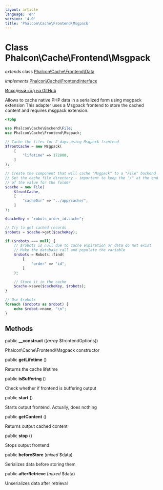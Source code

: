 ```yaml
---
layout: article
language: 'en'
version: '4.0'
title: 'Phalcon\Cache\Frontend\Msgpack'
---
```

# Class **Phalcon\Cache\Frontend\Msgpack**

*extends* class [Phalcon\Cache\Frontend\Data](Phalcon_Cache_Frontend_Data)

*implements* [Phalcon\Cache\FrontendInterface](Phalcon_Cache_FrontendInterface)

<a href="https://github.com/phalcon/cphalcon/tree/v4.0.0/phalcon/cache/frontend/msgpack.zep" class="btn btn-default btn-sm">Исходный код на GitHub</a>

Allows to cache native PHP data in a serialized form using msgpack extension This adapter uses a Msgpack frontend to store the cached content and requires msgpack extension.

```php
<?php

use Phalcon\Cache\Backend\File;
use Phalcon\Cache\Frontend\Msgpack;

// Cache the files for 2 days using Msgpack frontend
$frontCache = new Msgpack(
    [
        "lifetime" => 172800,
    ]
);

// Create the component that will cache "Msgpack" to a "File" backend
// Set the cache file directory - important to keep the "/" at the end of
// of the value for the folder
$cache = new File(
    $frontCache,
    [
        "cacheDir" => "../app/cache/",
    ]
);

$cacheKey = "robots_order_id.cache";

// Try to get cached records
$robots = $cache->get($cacheKey);

if ($robots === null) {
    // $robots is null due to cache expiration or data do not exist
    // Make the database call and populate the variable
    $robots = Robots::find(
        [
            "order" => "id",
        ]
    );

    // Store it in the cache
    $cache->save($cacheKey, $robots);
}

// Use $robots
foreach ($robots as $robot) {
    echo $robot->name, "\n";
}

```

## Methods

public **__construct** ([*array* $frontendOptions])

Phalcon\Cache\Frontend\Msgpack constructor

public **getLifetime** ()

Returns the cache lifetime

public **isBuffering** ()

Check whether if frontend is buffering output

public **start** ()

Starts output frontend. Actually, does nothing

public **getContent** ()

Returns output cached content

public **stop** ()

Stops output frontend

public **beforeStore** (*mixed* $data)

Serializes data before storing them

public **afterRetrieve** (*mixed* $data)

Unserializes data after retrieval